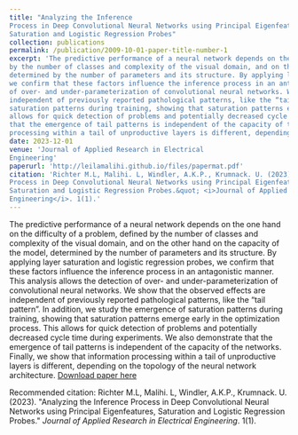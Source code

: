 ```yaml
---
title: "Analyzing the Inference
Process in Deep Convolutional Neural Networks using Principal Eigenfeatures,
Saturation and Logistic Regression Probes"
collection: publications
permalink: /publication/2009-10-01-paper-title-number-1
excerpt: 'The predictive performance of a neural network depends on the one hand on the difficulty of a problem, defined
by the number of classes and complexity of the visual domain, and on the other hand on the capacity of the model,
determined by the number of parameters and its structure. By applying layer saturation and logistic regression probes,
we confirm that these factors influence the inference process in an antagonistic manner. This analysis allows the detection
of over- and under-parameterization of convolutional neural networks. We show that the observed effects are
independent of previously reported pathological patterns, like the “tail pattern”. In addition, we study the emergence of
saturation patterns during training, showing that saturation patterns emerge early in the optimization process. This
allows for quick detection of problems and potentially decreased cycle time during experiments. We also demonstrate
that the emergence of tail patterns is independent of the capacity of the networks. Finally, we show that information
processing within a tail of unproductive layers is different, depending on the topology of the neural network architecture.'
date: 2023-12-01
venue: 'Journal of Applied Research in Electrical
Engineering'
paperurl: 'http://leilamalihi.github.io/files/papermat.pdf'
citation: 'Richter M.L, Malihi. L, Windler, A.K.P., Krumnack. U. (2023). &quot;Analyzing the Inference
Process in Deep Convolutional Neural Networks using Principal Eigenfeatures,
Saturation and Logistic Regression Probes.&quot; <i>Journal of Applied Research in Electrical
Engineering</i>. 1(1).'
---
```

The predictive performance of a neural network depends on the one hand on the difficulty of a problem, defined
by the number of classes and complexity of the visual domain, and on the other hand on the capacity of the model,
determined by the number of parameters and its structure. By applying layer saturation and logistic regression probes,
we confirm that these factors influence the inference process in an antagonistic manner. This analysis allows the detection
of over- and under-parameterization of convolutional neural networks. We show that the observed effects are
independent of previously reported pathological patterns, like the “tail pattern”. In addition, we study the emergence of
saturation patterns during training, showing that saturation patterns emerge early in the optimization process. This
allows for quick detection of problems and potentially decreased cycle time during experiments. We also demonstrate
that the emergence of tail patterns is independent of the capacity of the networks. Finally, we show that information
processing within a tail of unproductive layers is different, depending on the topology of the neural network architecture.
[Download paper here](http://leilamalihi.github.io/files/papermat.pdf)

Recommended citation: Richter M.L, Malihi. L, Windler, A.K.P., Krumnack. U. (2023). "Analyzing the Inference
Process in Deep Convolutional Neural Networks using Principal Eigenfeatures,
Saturation and Logistic Regression Probes." <i>Journal of Applied Research in Electrical
Engineering</i>. 1(1).
